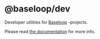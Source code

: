 # @baseloop/dev

Developer utilities for [Baseloop](https://baseloop.dev/) -projects.

Please read [the documentation](https://baseloop.dev/docs/dev-server) for more info.
